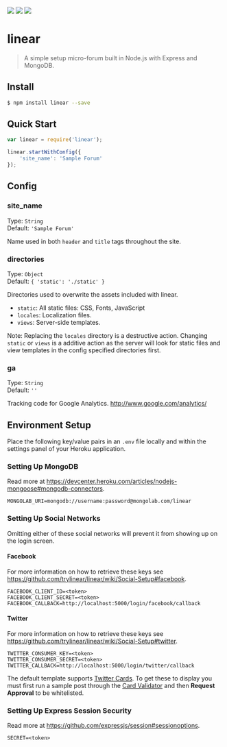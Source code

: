 [![](https://david-dm.org/trylinear/linear.svg?style=flat)](https://david-dm.org/trylinear/linear/)
[![](https://david-dm.org/trylinear/linear/dev-status.svg?style=flat)](https://david-dm.org/trylinear/linear/#info=devDependencies)
[![](http://img.shields.io/npm/v/linear.svg?style=flat)](https://www.npmjs.org/package/linear/)

# linear

> A simple setup micro-forum built in Node.js with Express and MongoDB.

## Install

```bash
$ npm install linear --save
```

## Quick Start

```javascript
var linear = require('linear');

linear.startWithConfig({
    'site_name': 'Sample Forum'
});
```

## Config

### site_name

Type: `String`  
Default: `'Sample Forum'`

Name used in both `header` and `title` tags throughout the site.

### directories

Type: `Object`  
Default: `{ 'static': './static' }`

Directories used to overwrite the assets included with linear.

- `static`: All static files: CSS, Fonts, JavaScript
- `locales`: Localization files.
- `views`: Server-side templates.

Note: Replacing the `locales` directory is a destructive action. Changing `static` or `views` is a additive action as the server will look for static files and view templates in the config specified directories first.

### ga

Type: `String`  
Default: `''`

Tracking code for Google Analytics. <http://www.google.com/analytics/>

## Environment Setup

Place the following key/value pairs in an `.env` file locally and within the settings panel of your Heroku application.

### Setting Up MongoDB

Read more at <https://devcenter.heroku.com/articles/nodejs-mongoose#mongodb-connectors>.

```
MONGOLAB_URI=mongodb://username:password@mongolab.com/linear
```

### Setting Up Social Networks

Omitting either of these social networks will prevent it from showing up on the login screen.

#### Facebook

For more information on how to retrieve these keys see <https://github.com/trylinear/linear/wiki/Social-Setup#facebook>.

```
FACEBOOK_CLIENT_ID=<token>
FACEBOOK_CLIENT_SECRET=<token>
FACEBOOK_CALLBACK=http://localhost:5000/login/facebook/callback
```

#### Twitter

For more information on how to retrieve these keys see <https://github.com/trylinear/linear/wiki/Social-Setup#twitter>.

```
TWITTER_CONSUMER_KEY=<token>
TWITTER_CONSUMER_SECRET=<token>
TWITTER_CALLBACK=http://localhost:5000/login/twitter/callback
```

The default template supports [Twitter Cards](https://dev.twitter.com/cards/overview). To get these to display you must first run a sample post through the [Card Validator](https://cards-dev.twitter.com/validator) and then **Request Approval** to be whitelisted.

### Setting Up Express Session Security

Read more at <https://github.com/expressjs/session#sessionoptions>.

```
SECRET=<token>
```
